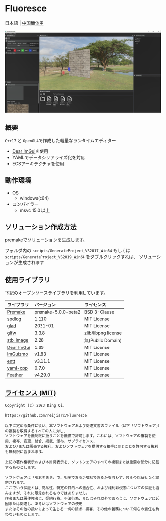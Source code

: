 # Fluoresce

日本語 | [中国簡体字](README.zh-CN.md)

![FluoersceEditor](Images/FluoersceEditor.png) 

## 概要
 `C++17` と `OpenGL4`で作成した軽量なランタイムエディター
 * [Dear ImGui](https://github.com/ocornut/imgui)を使用
 * YAMLでデータシリアライズ化を対応
 * ECSアーキテクチャを使用

## 動作環境
* OS
  * windows(x64)
* コンパイラー
  * msvc 15.0 以上

## ソリューション作成方法
  premakeでソリューションを生成します。

フォルダ内の `scripts/GenerateProject_VS2017_Win64` もしくは `scripts/GenerateProject_VS2019_Win64` をダブルクリックすれば、
ソリューションが生成されます

## 使用ライブラリ

下記のオープンソースライブラリを利用しています。

|ライブラリ|バージョン|ライセンス|
|:----|:----|:----|
|[Premake](https://github.com/premake/premake-core)| premake-5.0.0-beta2 |BSD 3-Clause|
|[spdlog](https://github.com/gabime/spdlog)| 1.110 |MIT License|
|[glad](https://github.com/Dav1dde/glad)| 2021-01 |MIT License|
|[glfw](https://github.com/glfw/glfw)| 3.3.8 |zlib/libpng license|
|[stb_image](https://github.com/nothings/stb)| 2.28 |無(Public Domain)|
|[Dear ImGui](https://github.com/ocornut/imgui)| 1.89 |MIT License|
|[ImGuizmo](https://github.com/CedricGuillemet/ImGuizmo)| v1.83 |MIT License|
|[entt](https://github.com/skypjack/entt)| v3.11.1 |MIT License|
|[yaml-cpp](https://github.com/jbeder/yaml-cpp)| 0.7.0 |MIT License|
|[Feather](https://feathericons.com)| v4.29.0 |MIT License|

[ライセンス (MIT)](https://github.com/reijisrc/Fluoresce/blob/main/LICENSE)
-------------------------------------------------------------------------------
	Copyright (c) 2023 Ding Qi.

	https://github.com/reijisrc/Fluoresce

    以下に定める条件に従い、本ソフトウェアおよび関連文書のファイル（以下「ソフトウェア」）の複製を取得するすべての人に対し、
    ソフトウェアを無制限に扱うことを無償で許可します。これには、ソフトウェアの複製を使用、複写、変更、結合、掲載、頒布、サブライセンス、
    および/または販売する権利、およびソフトウェアを提供する相手に同じことを許可する権利も無制限に含まれます。

	上記の著作権表示および本許諾表示を、ソフトウェアのすべての複製または重要な部分に記載するものとします。

    ソフトウェアは「現状のまま」で、明示であるか暗黙であるかを問わず、何らの保証もなく提供されます。
    ここでいう保証とは、商品性、特定の目的への適合性、および権利非侵害についての保証も含みますが、それに限定されるものではありません。
    作者または著作権者は、契約行為、不法行為、またはそれ以外であろうと、ソフトウェアに起因または関連し、あるいはソフトウェアの使用
    またはその他の扱いによって生じる一切の請求、損害、その他の義務について何らの責任も負わないものとします。
